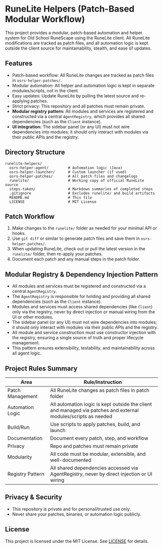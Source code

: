 # RuneLite Helpers (Patch-Based Modular Workflow)

This project provides a modular, patch-based automation and helper system for Old School RuneScape using the RuneLite client. All RuneLite modifications are tracked as patch files, and all automation logic is kept outside the client source for maintainability, stealth, and ease of updates.

## Features

-   Patch-based workflow: All RuneLite changes are tracked as patch files in `osrs-helper-patches/`.
-   Modular automation: All helper and automation logic is kept in separate modules/scripts, not in the client.
-   Easy updates: Update RuneLite by pulling the latest source and re-applying patches.
-   Strict privacy: This repository and all patches must remain private.
-   **Modular registry pattern:** All modules and services are registered and constructed via a central `AgentRegistry`, which provides all shared dependencies (such as the `Client` instance).
-   **UI integration:** The sidebar panel (or any UI) must not wire dependencies into modules; it should only interact with modules via their public APIs and the registry.

## Directory Structure

```
runelite-helpers/
  osrs-helper-agent/         # Automation logic (Java)
  osrs-helper-launcher/      # Custom launcher (if used)
  osrs-helper-patches/       # All patch files and changelogs
  runelite/                  # Working copy of official RuneLite source
  steps-taken/               # Markdown summaries of completed steps
  .gitignore                 # Excludes runelite/ and build artifacts
  README.md                  # This file
  LICENSE                    # MIT License
```

## Patch Workflow

1. Make changes to the `runelite/` folder as needed for your minimal API or hooks.
2. Use `git diff` or similar to generate patch files and save them in `osrs-helper-patches/`.
3. When updating RuneLite, check out or pull the latest version in the `runelite/` folder, then re-apply your patches.
4. Document each patch and any manual steps in the patch folder.

## Modular Registry & Dependency Injection Pattern

-   All modules and services must be registered and constructed via a central `AgentRegistry`.
-   The `AgentRegistry` is responsible for holding and providing all shared dependencies (such as the `Client` instance).
-   Modules and services must access shared dependencies (like `Client`) only via the registry, never by direct injection or manual wiring from the UI or other modules.
-   The sidebar panel (or any UI) must not wire dependencies into modules; it should only interact with modules via their public APIs and the registry.
-   All module and service construction must use constructor injection with the registry, ensuring a single source of truth and proper lifecycle management.
-   This pattern ensures extensibility, testability, and maintainability across all agent logic.

## Project Rules Summary

| Area             | Rule/Instruction                                                                                               |
| ---------------- | -------------------------------------------------------------------------------------------------------------- |
| Patch Management | All RuneLite changes as patch files in patch folder                                                            |
| Automation Logic | All automation logic is kept outside the client and managed via patches and external modules/scripts as needed |
| Build/Run        | Use scripts to apply patches, build, and launch                                                                |
| Documentation    | Document every patch, step, and workflow                                                                       |
| Privacy          | Repo and patches must remain private                                                                           |
| Modularity       | All code must be modular, extensible, and well-documented                                                      |
| Registry Pattern | All shared dependencies accessed via AgentRegistry, never by direct injection or UI wiring                     |

## Privacy & Security

-   This repository is private and for personal/trusted use only.
-   Never share your patches, binaries, or automation logic publicly.

## License

This project is licensed under the MIT License. See [LICENSE](LICENSE) for details.
